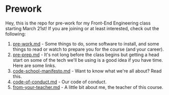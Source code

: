 # Prework

Hey, this is the repo for pre-work for my Front-End Engineering class starting March 21st! If you are joining or at least interested, check out the following:

1. [pre-work.md](https://github.com/tiy-dallas-march-2016-fee/prework/blob/master/pre-work.md) - Some things to do, some software to install, and some things to read or watch to prepare you for the course (and your career).
1. [pre-prep.md](https://github.com/tiy-dallas-march-2016-fee/prework/blob/master/pre-prep.md) - It's not long before the class begins but getting a head start on some of the tech we'll be using is a good idea if you have time. Here are some links.
1. [code-school-manifesto.md](https://github.com/tiy-dallas-march-2016-fee/prework/blob/master/code-school-manifesto.md) - Want to know what we're all about? Read this.
1. [code-of-conduct.md](https://github.com/tiy-dallas-march-2016-fee/prework/blob/master/code-of-conduct.md) - Our code of conduct.
1. [from-your-teacher.md](https://github.com/tiy-dallas-march-2016-fee/prework/blob/master/from-your-teacher.md) - A little bit about me, the teacher of this course.
